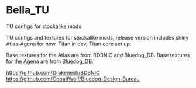 # Bella_TU
TU configs for stockalike mods

TU configs and textures for stockalike mods, release version includes shiny Atlas-Agena for now.
Titan in dev, Titan core set up.

Base textures for the Atlas are from BDBNIC and Bluedog_DB.
Base textures for the Agena are from Bluedog_DB.

https://github.com/Drakenexh/BDBNIC
https://github.com/CobaltWolf/Bluedog-Design-Bureau
